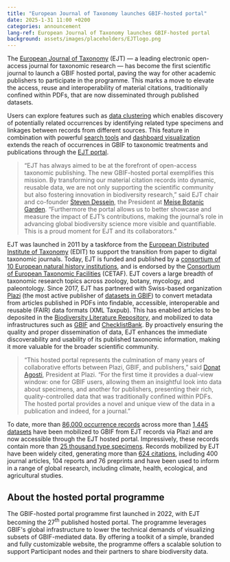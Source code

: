 ```yaml
---
title: "European Journal of Taxonomy launches GBIF-hosted portal"
date: 2025-1-31 11:00 +0200
categories: announcement
lang-ref: European Journal of Taxonomy launches GBIF-hosted portal
background: assets/images/placeholders/EJTlogo.png
---
```



The [European Journal of Taxonomy](https://europeanjournaloftaxonomy.eu) (EJT) — a leading electronic open-access journal for taxonomic research — has become the first scientific journal to launch a GBIF hosted portal, paving the way for other academic publishers to participate in the programme. This marks a move to elevate the access, reuse and interoperability of material citations, traditionally confined within PDFs, that are now disseminated through published datasets.

Users can explore features such as [data clustering](https://data.europeanjournaloftaxonomy.eu/occurrence/search/?view=CLUSTERS) which enables discovery of potentially related occurrences by identifying related type specimens and linkages between records from different sources. This feature in combination with powerful [search tools](https://data.europeanjournaloftaxonomy.eu/occurrence/search/) and [dashboard visualization](https://data.europeanjournaloftaxonomy.eu/dashboard/) extends the reach of occurrences in GBIF to taxonomic treatments and publications through the [EJT portal](https://data.europeanjournaloftaxonomy.eu/).

> “EJT has always aimed to be at the forefront of open-access taxonomic publishing. The new GBIF-hosted portal exemplifies this mission. By transforming our material citation records into dynamic, reusable data, we are not only supporting the scientific community but also fostering innovation in biodiversity research,” said EJT chair and co-founder [Steven Dessein](https://orcid.org/0000-0002-3179-4005), the President at [Meise Botanic Garden](https://www.gbif.org/dataset/b740eaa0-0679-41dc-acb7-990d562dfa37). “Furthermore the portal allows us to better showcase and measure the impact of EJT’s contributions, making the journal’s role in advancing global biodiversity science more visible and quantifiable. This is a proud moment for EJT and its collaborators.”

EJT was launched in 2011 by a taskforce from the [European Distributed Institute of Taxonomy](https://www.museumfuernaturkunde.berlin/en/science/edit-european-distributed-institute-taxonomy) (EDIT) to support the transition from paper to digital taxonomic journals. Today, EJT is funded and published by a [consortium of 10 European natural history institutions](https://data.europeanjournaloftaxonomy.eu/about/), and is endorsed by the [Consortium of European Taxonomic Facilities](https://cetaf.org/) (CETAF). EJT covers a large breadth of taxonomic research topics across zoology, botany, mycology, and paleontology. Since 2017, EJT has partnered with Swiss-based organization [Plazi](https://plazi.org/) (the most active publisher of [datasets in GBIF](https://www.gbif.org/publisher/7ce8aef0-9e92-11dc-8738-b8a03c50a862)) to convert metadata from articles published in PDFs into findable, accessible, interoperable and reusable (FAIR) data formats (XML Taxpub). This has enabled articles to be deposited in the [Biodiversity Literature Repository](https://zenodo.org/communities/biosyslit), and mobilized to data infrastructures such as [GBIF](https://www.gbif.org/) and [ChecklistBank](https://www.checklistbank.org/). By proactively ensuring the quality and proper dissemination of data, EJT enhances the immediate discoverability and usability of its published taxonomic information, making it more valuable for the broader scientific community.

> “This hosted portal represents the culmination of many years of collaborative efforts between Plazi, GBIF, and publishers,” said [Donat Agosti](https://orcid.org/0000-0001-9286-1200), President at Plazi. “For the first time it provides a dual-view window: one for GBIF users, allowing them an insightful look into data about specimens, and another for publishers, presenting their rich, quality-controlled data that was traditionally confined within PDFs. The hosted portal provides a novel and unique view of the data in a publication and indeed, for a journal.”

To date, more than [86,000 occurrence records](https://www.gbif.org/occurrence/search?publishing_org=a064f300-1bc8-41ea-9364-b864ef4e8938) across more than [1,445 datasets](https://www.gbif.org/dataset/search?publishing_org=a064f300-1bc8-41ea-9364-b864ef4e8938) have been mobilized to GBIF from EJT records via Plazi and are now accessible through the EJT hosted portal. Impressively, these records contain more than [25 thousand type specimens](https://www.gbif.org/occurrence/search?publishing_org=a064f300-1bc8-41ea-9364-b864ef4e8938&type_status=TYPE&type_status=TYPE_SPECIES&type_status=TYPE_GENUS&type_status=ALLOLECTOTYPE&type_status=ALLONEOTYPE&type_status=ALLOTYPE&type_status=COTYPE&type_status=EPITYPE&type_status=EXEPITYPE&type_status=EXHOLOTYPE&type_status=EXISOTYPE&type_status=ORIGINALMATERIAL&type_status=TOPOTYPE&type_status=SYNTYPE&type_status=SUPPLEMENTARYTYPE&type_status=SECONDARYTYPE&type_status=PLASTOTYPE&type_status=PLASTOSYNTYPE&type_status=PLASTOPARATYPE&type_status=PLASTONEOTYPE&type_status=PLASTOLECTOTYPE&type_status=PLASTOISOTYPE&type_status=PLASTOHOLOTYPE&type_status=PARATYPE&type_status=PARANEOTYPE&type_status=PARALECTOTYPE&type_status=NEOTYPE&type_status=LECTOTYPE&type_status=ISOTYPE&type_status=ISOSYNTYPE&type_status=ISONEOTYPE&type_status=ISOPARATYPE&type_status=ISOLECTOTYPE&type_status=ICONOTYPE&type_status=HOLOTYPE&type_status=HAPANTOTYPE&type_status=EXTYPE&type_status=EXSYNTYPE&type_status=EXPARATYPE&type_status=EXNEOTYPE&type_status=EXLECTOTYPE&advanced=1). Records mobilized by EJT have been widely cited, generating more than [624 citations](https://www.gbif.org/resource/search?contentType=literature&publishingOrganizationKey=a064f300-1bc8-41ea-9364-b864ef4e8938), including 400 journal articles, 104 reports and 76 preprints and have been used to inform in a range of global research, including climate, health, ecological, and agricultural studies.

## About the hosted portal programme

The GBIF-hosted portal programme first launched in 2022, with EJT becoming the 27<sup>th</sup> published hosted portal. The programme leverages GBIF's global infrastructure to lower the technical demands of visualizing subsets of GBIF-mediated data. By offering a toolkit of a simple, branded and fully customizable website, the programme offers a scalable solution to support Participant nodes and their partners to share biodiversity data.
